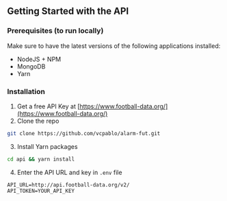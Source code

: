 <!-- GETTING STARTED -->

## Getting Started with the API

### Prerequisites (to run locally)

Make sure to have the latest versions of the following applications installed:

- NodeJS + NPM
- MongoDB
- Yarn

### Installation

1. Get a free API Key at [https://www.football-data.org/](https://www.football-data.org/)
2. Clone the repo

```sh
git clone https://github.com/vcpablo/alarm-fut.git
```

3. Install Yarn packages

```sh
cd api && yarn install
```

4. Enter the API URL and key in `.env` file

```JS
API_URL=http://api.football-data.org/v2/
API_TOKEN=YOUR_API_KEY
```
